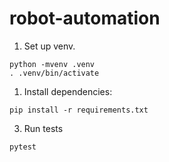 # robot-automation

1. Set up venv.
```
python -mvenv .venv
. .venv/bin/activate
```

1. Install dependencies:
```
pip install -r requirements.txt
```

3. Run tests
```
pytest
```
